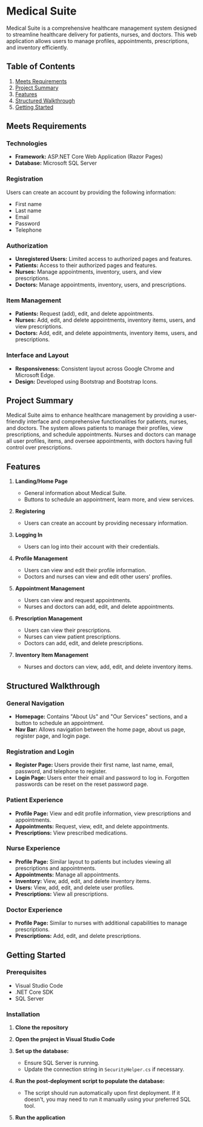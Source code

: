 # Medical Suite

Medical Suite is a comprehensive healthcare management system designed to streamline healthcare delivery for patients, nurses, and doctors. This web application allows users to manage profiles, appointments, prescriptions, and inventory efficiently.

## Table of Contents

1. [Meets Requirements](#meets-requirements)
2. [Project Summary](#project-summary)
3. [Features](#features)
4. [Structured Walkthrough](#structured-walkthrough)
5. [Getting Started](#getting-started)

## Meets Requirements

### Technologies

- **Framework:** ASP.NET Core Web Application (Razor Pages)
- **Database:** Microsoft SQL Server

### Registration

Users can create an account by providing the following information:
- First name
- Last name
- Email
- Password
- Telephone

### Authorization

- **Unregistered Users:** Limited access to authorized pages and features.
- **Patients:** Access to their authorized pages and features.
- **Nurses:** Manage appointments, inventory, users, and view prescriptions.
- **Doctors:** Manage appointments, inventory, users, and prescriptions.

### Item Management

- **Patients:** Request (add), edit, and delete appointments.
- **Nurses:** Add, edit, and delete appointments, inventory items, users, and view prescriptions.
- **Doctors:** Add, edit, and delete appointments, inventory items, users, and prescriptions.

### Interface and Layout

- **Responsiveness:** Consistent layout across Google Chrome and Microsoft Edge.
- **Design:** Developed using Bootstrap and Bootstrap Icons.

## Project Summary

Medical Suite aims to enhance healthcare management by providing a user-friendly interface and comprehensive functionalities for patients, nurses, and doctors. The system allows patients to manage their profiles, view prescriptions, and schedule appointments. Nurses and doctors can manage all user profiles, items, and oversee appointments, with doctors having full control over prescriptions.

## Features

1. **Landing/Home Page**
    - General information about Medical Suite.
    - Buttons to schedule an appointment, learn more, and view services.

2. **Registering**
    - Users can create an account by providing necessary information.

3. **Logging In**
    - Users can log into their account with their credentials.

4. **Profile Management**
    - Users can view and edit their profile information.
    - Doctors and nurses can view and edit other users' profiles.

5. **Appointment Management**
    - Users can view and request appointments.
    - Nurses and doctors can add, edit, and delete appointments.

6. **Prescription Management**
    - Users can view their prescriptions.
    - Nurses can view patient prescriptions.
    - Doctors can add, edit, and delete prescriptions.

7. **Inventory Item Management**
    - Nurses and doctors can view, add, edit, and delete inventory items.

## Structured Walkthrough

### General Navigation

- **Homepage:** Contains "About Us" and "Our Services" sections, and a button to schedule an appointment.
- **Nav Bar:** Allows navigation between the home page, about us page, register page, and login page.

### Registration and Login

- **Register Page:** Users provide their first name, last name, email, password, and telephone to register. 
- **Login Page:** Users enter their email and password to log in. Forgotten passwords can be reset on the reset password page.

### Patient Experience

- **Profile Page:** View and edit profile information, view prescriptions and appointments.
- **Appointments:** Request, view, edit, and delete appointments.
- **Prescriptions:** View prescribed medications.

### Nurse Experience

- **Profile Page:** Similar layout to patients but includes viewing all prescriptions and appointments.
- **Appointments:** Manage all appointments.
- **Inventory:** View, add, edit, and delete inventory items.
- **Users:** View, add, edit, and delete user profiles.
- **Prescriptions:** View all prescriptions.

### Doctor Experience

- **Profile Page:** Similar to nurses with additional capabilities to manage prescriptions.
- **Prescriptions:** Add, edit, and delete prescriptions.

## Getting Started

### Prerequisites

- Visual Studio Code
- .NET Core SDK
- SQL Server

### Installation

1. **Clone the repository**
    
2. **Open the project in Visual Studio Code**
    
3. **Set up the database:**
    - Ensure SQL Server is running.
    - Update the connection string in `SecurityHelper.cs` if necessary.

4. **Run the post-deployment script to populate the database:**
    - The script should run automatically upon first deployment. If it doesn't, you may need to run it manually using your preferred SQL tool.

5. **Run the application**
    